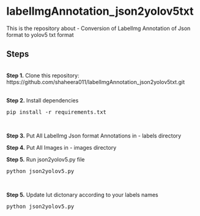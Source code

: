 # labelImgAnnotation_json2yolov5txt
This is the repository about - Conversion of LabelImg Annotation of Json format to yolov5 txt format

## Steps
<br />
<b>Step 1.</b> Clone this repository: https://github.com/shaheera011/labelImgAnnotation_json2yolov5txt.git
<br/>
<br/>

<b>Step 2.</b> Install dependencies
<pre>
pip install -r requirements.txt
</pre>
<br/>

<b>Step 3.</b> Put All LabelImg Json format Annotations in - labels directory
<br/>

<b>Step 4.</b> Put All Images in - images directory
<br/>

<b>Step 5.</b> Run json2yolov5.py file
<pre>
python json2yolov5.py
</pre>
<br/>

<b>Step 5.</b> Update lut dictonary according to your labels names
<pre>
python json2yolov5.py
</pre>
<br/>
